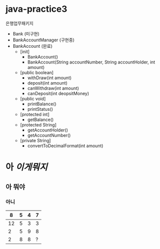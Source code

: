 # java-practice3
은행업무패키지
* Bank (미구현)
* BankAccountManager (구현중)
* BankAccount (완료)
  * [init]
    * BankAccount()
    * BankAccount(String accountNumber, String accountHolder, int amount)
  * [public boolean]
    * withDraw(int amount)
    * deposit(int amount)
    * canWithdraw(int amount)
    * canDeposit(int deopsitMoney)
  * [public void]
    * printBalance()
    * printStatus()
  * [protected int]
    * getBalance()
  * [protected String]
    * getAccountHolder()
    * getAccountNumber()
  * [private String]
    * convertToDecimalFormat(int amount)
    


# 아 *이게뭐지*
## 아 뭐야
### 아니


8|5|4|7
---|---|---|---|
12|5|3|3|
2|5|9|8|
2|8|8|?|
